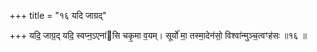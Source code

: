 +++
title = "१६ यदि जाग्रद्"

+++
यदि॒ जाग्र॒द् यदि॒ स्वप्न॒ऽएना॑सि चकृ॒मा व॒यम्। सूर्यो॑ मा॒ तस्मा॒देन॑सो॒ विश्वा॑न्मुञ्च॒त्वꣳह॑सः ॥१६ ॥